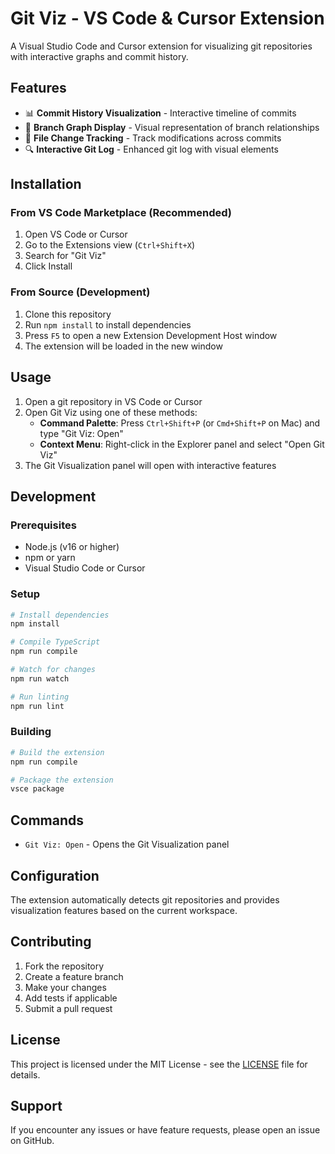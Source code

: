 # Git Viz - VS Code & Cursor Extension

A Visual Studio Code and Cursor extension for visualizing git repositories with interactive graphs and commit history.

## Features

- 📊 **Commit History Visualization** - Interactive timeline of commits
- 🌳 **Branch Graph Display** - Visual representation of branch relationships
- 📁 **File Change Tracking** - Track modifications across commits
- 🔍 **Interactive Git Log** - Enhanced git log with visual elements

## Installation

### From VS Code Marketplace (Recommended)

1. Open VS Code or Cursor
2. Go to the Extensions view (`Ctrl+Shift+X`)
3. Search for "Git Viz"
4. Click Install

### From Source (Development)

1. Clone this repository
2. Run `npm install` to install dependencies
3. Press `F5` to open a new Extension Development Host window
4. The extension will be loaded in the new window

## Usage

1. Open a git repository in VS Code or Cursor
2. Open Git Viz using one of these methods:
   - **Command Palette**: Press `Ctrl+Shift+P` (or `Cmd+Shift+P` on Mac) and type "Git Viz: Open"
   - **Context Menu**: Right-click in the Explorer panel and select "Open Git Viz"
3. The Git Visualization panel will open with interactive features

## Development

### Prerequisites

- Node.js (v16 or higher)
- npm or yarn
- Visual Studio Code or Cursor

### Setup

```bash
# Install dependencies
npm install

# Compile TypeScript
npm run compile

# Watch for changes
npm run watch

# Run linting
npm run lint
```

### Building

```bash
# Build the extension
npm run compile

# Package the extension
vsce package
```

## Commands

- `Git Viz: Open` - Opens the Git Visualization panel

## Configuration

The extension automatically detects git repositories and provides visualization features based on the current workspace.

## Contributing

1. Fork the repository
2. Create a feature branch
3. Make your changes
4. Add tests if applicable
5. Submit a pull request

## License

This project is licensed under the MIT License - see the [LICENSE](LICENSE) file for details.

## Support

If you encounter any issues or have feature requests, please open an issue on GitHub.
